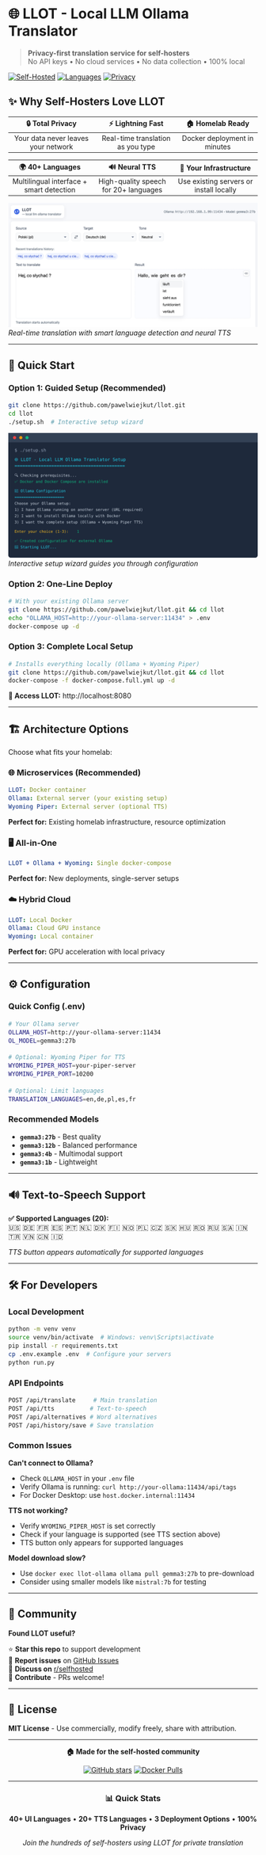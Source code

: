 # 🌐 LLOT - Local LLM Ollama Translator

> **Privacy-first translation service for self-hosters**  
> No API keys • No cloud services • No data collection • 100% local

[![Self-Hosted](https://img.shields.io/badge/Self--Hosted-100%25-green?style=for-the-badge&logo=docker)](https://github.com/pawelwiejkut/llot)
[![Languages](https://img.shields.io/badge/Languages-40%2B-blue?style=for-the-badge)](https://github.com/pawelwiejkut/llot)
[![Privacy](https://img.shields.io/badge/Privacy-First-red?style=for-the-badge&logo=shield)](https://github.com/pawelwiejkut/llot)

## ✨ Why Self-Hosters Love LLOT

| 🔒 **Total Privacy** | ⚡ **Lightning Fast** | 🏠 **Homelab Ready** |
|:---:|:---:|:---:|
| Your data never leaves your network | Real-time translation as you type | Docker deployment in minutes |

| 🌍 **40+ Languages** | 🔊 **Neural TTS** | 🔧 **Your Infrastructure** |
|:---:|:---:|:---:|
| Multilingual interface + smart detection | High-quality speech for 20+ languages | Use existing servers or install locally |  

![LLOT Interface](docs/images/llot-interface.png)
*Real-time translation with smart language detection and neural TTS*

---

## 🚀 Quick Start

### Option 1: Guided Setup (Recommended)
```bash
git clone https://github.com/pawelwiejkut/llot.git
cd llot
./setup.sh  # Interactive setup wizard
```

![Setup Demo](docs/images/setup-demo.svg)
*Interactive setup wizard guides you through configuration*

### Option 2: One-Line Deploy
```bash
# With your existing Ollama server
git clone https://github.com/pawelwiejkut/llot.git && cd llot
echo "OLLAMA_HOST=http://your-ollama-server:11434" > .env
docker-compose up -d
```

### Option 3: Complete Local Setup
```bash
# Installs everything locally (Ollama + Wyoming Piper)
git clone https://github.com/pawelwiejkut/llot.git && cd llot
docker-compose -f docker-compose.full.yml up -d
```

**🎯 Access LLOT:** http://localhost:8080

---

## 🏗️ Architecture Options

Choose what fits your homelab:

### 🌐 **Microservices** (Recommended)
```yaml
LLOT: Docker container
Ollama: External server (your existing setup)
Wyoming Piper: External server (optional TTS)
```
**Perfect for:** Existing homelab infrastructure, resource optimization

### 🖥️ **All-in-One**  
```yaml
LLOT + Ollama + Wyoming: Single docker-compose
```
**Perfect for:** New deployments, single-server setups

### ☁️ **Hybrid Cloud**
```yaml
LLOT: Local Docker
Ollama: Cloud GPU instance
Wyoming: Local container
```
**Perfect for:** GPU acceleration with local privacy

---

## ⚙️ Configuration

### Quick Config (.env)
```bash
# Your Ollama server
OLLAMA_HOST=http://your-ollama-server:11434
OL_MODEL=gemma3:27b

# Optional: Wyoming Piper for TTS
WYOMING_PIPER_HOST=your-piper-server
WYOMING_PIPER_PORT=10200

# Optional: Limit languages
TRANSLATION_LANGUAGES=en,de,pl,es,fr
```

### Recommended Models
- **`gemma3:27b`** - Best quality
- **`gemma3:12b`** - Balanced performance
- **`gemma3:4b`** - Multimodal support
- **`gemma3:1b`** - Lightweight

---

## 🔊 Text-to-Speech Support

**✅ Supported Languages (20):**  
🇺🇸 🇩🇪 🇫🇷 🇪🇸 🇵🇹 🇳🇱 🇩🇰 🇫🇮 🇳🇴 🇵🇱 🇨🇿 🇸🇰 🇭🇺 🇷🇴 🇷🇺 🇸🇦 🇮🇳 🇹🇷 🇻🇳 🇨🇳 🇮🇩

*TTS button appears automatically for supported languages*

---

## 🛠️ For Developers

### Local Development
```bash
python -m venv venv
source venv/bin/activate  # Windows: venv\Scripts\activate
pip install -r requirements.txt
cp .env.example .env  # Configure your servers
python run.py
```

### API Endpoints
```bash
POST /api/translate     # Main translation
POST /api/tts          # Text-to-speech  
POST /api/alternatives # Word alternatives
POST /api/history/save # Save translation
```

### Common Issues

**Can't connect to Ollama?**
- Check `OLLAMA_HOST` in your `.env` file
- Verify Ollama is running: `curl http://your-ollama:11434/api/tags`
- For Docker Desktop: use `host.docker.internal:11434`

**TTS not working?**  
- Verify `WYOMING_PIPER_HOST` is set correctly
- Check if your language is supported (see TTS section above)
- TTS button only appears for supported languages

**Model download slow?**
- Use `docker exec llot-ollama ollama pull gemma3:27b` to pre-download
- Consider using smaller models like `mistral:7b` for testing

---

## 🌟 Community

**Found LLOT useful?** 

⭐ **Star this repo** to support development  
🐛 **Report issues** on [GitHub Issues](https://github.com/pawelwiejkut/llot/issues)  
💬 **Discuss on** [r/selfhosted](https://reddit.com/r/selfhosted)  
🔧 **Contribute** - PRs welcome!

---

## 📜 License

**MIT License** - Use commercially, modify freely, share with attribution.

---

<div align="center">

**🏠 Made for the self-hosted community**

[![GitHub stars](https://img.shields.io/github/stars/pawelwiejkut/llot?style=social)](https://github.com/pawelwiejkut/llot/stargazers)
[![Docker Pulls](https://img.shields.io/badge/Docker-Ready-blue?logo=docker)](https://github.com/pawelwiejkut/llot)

---

### 📊 Quick Stats
**40+ UI Languages** • **20+ TTS Languages** • **3 Deployment Options** • **100% Privacy**

*Join the hundreds of self-hosters using LLOT for private translation* 

</div>